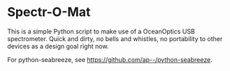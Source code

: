 # Spectr-O-Mat

This is a simple Python script to make use of a OceanOptics USB
spectrometer.  Quick and dirty, no bells and whistles, no portability to
other devices as a design goal right now.

For python-seabreeze, see https://github.com/ap--/python-seabreeze.
